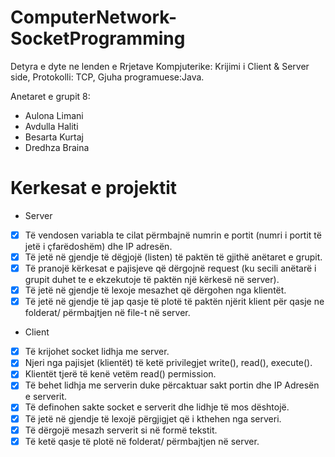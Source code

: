 # ComputerNetwork-SocketProgramming
Detyra e dyte ne lenden e Rrjetave Kompjuterike:
Krijimi i Client & Server side,
Protokolli: TCP,
Gjuha programuese:Java.




Anetaret e grupit 8:

- Aulona Limani
- Avdulla Haliti
- Besarta Kurtaj
- Dredhza Braina



# Kerkesat e projektit

- Server
- [x] Të vendosen variabla te cilat përmbajnë numrin e portit (numri i portit të jetë i
çfarëdoshëm) dhe IP adresën.
- [x] Të jetë në gjendje të dëgjojë (listen) të paktën të gjithë anëtaret e grupit.
- [x] Të pranojë kërkesat e pajisjeve që dërgojnë request (ku secili anëtarë i grupit duhet te e
ekzekutoje të paktën një kërkesë në server).
- [x] Të jetë në gjendje të lexoje mesazhet që dërgohen nga klientët.
- [x] Të jetë në gjendje të jap qasje të plotë të paktën njërit klient për qasje ne folderat/
përmbajtjen në file-t në server. 

- Client
- [x] Të krijohet socket lidhja me server.
- [x] Njeri nga pajisjet (klientët) të ketë privilegjet write(), read(), execute().
- [x] Klientët tjerë të kenë vetëm read() permission.
- [x] Të behet lidhja me serverin duke përcaktuar sakt portin dhe IP Adresën e serverit.
- [x] Të definohen sakte socket e serverit dhe lidhje të mos dështojë.
- [x] Të jetë në gjendje të lexojë përgjigjet që i kthehen nga serveri.
- [x] Të dërgojë mesazh serverit si në formë tekstit.
- [x] Të ketë qasje të plotë në folderat/ përmbajtjen në server.      
